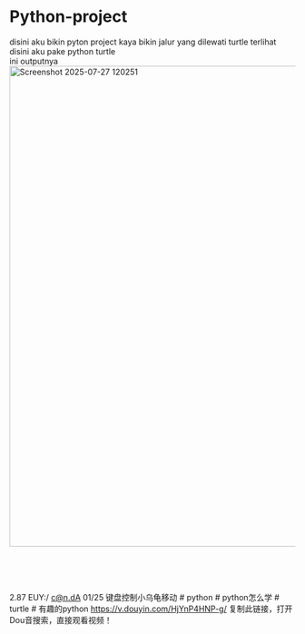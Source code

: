 # Python-project
disini aku bikin pyton project kaya bikin jalur yang dilewati turtle terlihat disini aku pake python turtle<br>
ini outputnya
<img width="940" height="848" alt="Screenshot 2025-07-27 120251" src="https://github.com/user-attachments/assets/b6fb0500-0598-4289-ad40-e325eeb87c4b" />


<br>
<br>
<br>

2.87 EUY:/ c@n.dA 01/25 键盘控制小乌龟移动 # python # python怎么学 # turtle # 有趣的python  https://v.douyin.com/HjYnP4HNP-g/ 复制此链接，打开Dou音搜索，直接观看视频！
